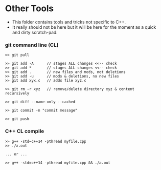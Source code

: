 # Other Tools 

* This folder contains tools and tricks not specific to C++. 
* It really should not be here but it will be here for the moment as a quick and dirty scratch-pad.

### git command line (CL)

```
>> git pull 

>> git add -A      // stages ALL changes <<-- check
>> git add *       // stages ALL changes <<-- check
>> git add .       // new files and mods, not deletions 
>> git add -u      // mods & deletions, no new files 
>> git add xyx.c   // adds file xyz.c
 
>> git rm -r xyz   // remove/delete directory xyz & content recursively 

>> git diff --name-only --cached 

>> git commit -m "commit message" 

>> git push 
```

### C++ CL compile

```
>> g++ -std=c++14 -pthread myfile.cpp
>> ./a.out 

... or ... 

>> g++ -std=c++14 -pthread myfile.cpp && ./a.out 
```

